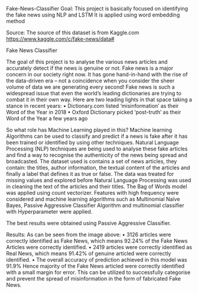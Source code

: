 Fake-News-Classifier
Goal:
This project is basically focused on identifying the fake news using NLP and LSTM
It is applied using word embedding method

Source:
The source of this dataset is from Kaggle.com
https://www.kaggle.com/c/fake-news/data#

Fake News Classifier

The goal of this project is to analyse the various news articles and accurately detect if the news is genuine or not.
Fake news is a major concern in our society right now. It has gone hand-in-hand with the rise of the data-driven era – not a coincidence when you consider the sheer volume of data we are generating every second!
Fake news is such a widespread issue that even the world’s leading dictionaries are trying to combat it in their own way. Here are two leading lights in that space taking a stance in recent years:
•	Dictionary.com listed ‘misinformation’ as their Word of the Year in 2018
•	Oxford Dictionary picked ‘post-truth’ as their Word of the Year a few years ago
 
So what role has Machine Learning played in this? Machine learning Algorithms can be used to classify and predict if a news is fake after it has been trained or identified by using other techniques. Natural Language Processing (NLP) techniques are being used to analyse these fake articles and find a way to recognise the authenticity of the news being spread and broadcasted.
The dataset used is contains a set of news articles, they contain: the titles, author information, the textual content of the articles and finally a label that defines it as true or false.
The data was treated for missing values and explored before Natural Language Processing was used in cleaning the text of the articles and their titles. The Bag of Words model was applied using count vectorizer. Features with high frequency were considered and machine learning algorithms such as Multinomial Naïve Bayes, Passive Aggressive Classifier Algorithm and multinomial classifier with Hyperparameter were applied.

The best results were obtained using Passive Aggressive Classifier.
 
Results:
As can be seen from the image above:
•	3126 articles were correctly identified as Fake News, which means 92.24% of the Fake News Articles were correctly identified.
•	2419 articles were correctly identified as Real News, which means 91.42% of genuine articled were correctly identified.
•	The overall accuracy of prediction achieved in this model was 91.9%
Hence majority of the Fake News articled were correctly identified with a small margin for error. This can be utilized to successfully categorise and prevent the spread of misinformation in the form of fabricated Fake News.
